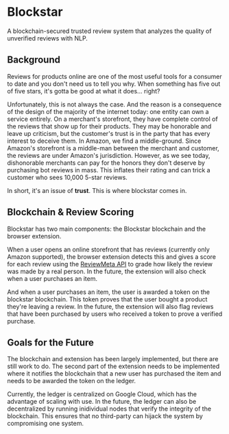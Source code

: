 # Blockstar
A blockchain-secured trusted review system that analyzes the quality of unverified reviews with NLP.

## Background

Reviews for products online are one of the most useful tools for a consumer to date and you don't need us to tell you why. When something has five out of five stars, it's gotta be good at what it does... right?

Unfortunately, this is not always the case. And the reason is a consequence of the design of the majority of the internet today: one entity can own a service entirely. On a merchant's storefront, they have complete control of the reviews that show up for their products. They may be honorable and leave up criticism, but the customer's trust is in the party that has every interest to deceive them. In Amazon, we find a middle-ground. Since Amazon's storefront is a middle-man between the merchant and customer, the reviews are under Amazon's jurisdiction. However, as we see today, dishonorable merchants can pay for the honors they don't deserve by purchasing bot reviews in mass. This inflates their rating and can trick a customer who sees 10,000 5-star reviews.

In short, it's an issue of **trust**. This is where blockstar comes in.

## Blockchain & Review Scoring

Blockstar has two main components: the Blockstar blockchain and the browser extension. 

When a user opens an online storefront that has reviews (currently only Amazon supported), the browser extension detects this and gives a score for each review using the [ReviewMeta API](https://reviewmeta.com/blog/implement-data-reviewmeta-com-api/) to grade how likely the review was made by a real person. In the future, the extension will also check when a user purchases an item.

And when a user purchases an item, the user is awarded a token on the blockstar blockchain. This token proves that the user bought a product they're leaving a review. In the future, the extension will also flag reviews that have been purchased by users who received a token to prove a verified purchase.

## Goals for the Future

The blockchain and extension has been largely implemented, but there are still work to do. The second part of the extension needs to be implemented where it notifies the blockchain that a new user has purchased the item and needs to be awarded the token on the ledger. 

Currently, the ledger is centralized on Google Cloud, which has the advantage of scaling with use. In the future, the ledger can also be decentralized by running inidividual nodes that verify the integrity of the blockchain. This ensures that no third-party can hijack the system by compromising one system.
